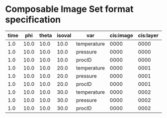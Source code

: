 # Composable Image Set format specification


| time | phi  | theta | isoval | var  | cis:image | cis:layer | cis:channel | resource |
| ---- | ---- | ----- | ------ | ---- | ----- | ----- | ------- | -------- |
| 1.0  | 10.0 | 10.0  | 10.0   | temperature | 0000 | 0000 | temperature | output.cis |
| 1.0  | 10.0 | 10.0  | 10.0   | pressure    | 0000 | 0000 | pressure | output.cis |
| 1.0  | 10.0 | 10.0  | 10.0   | procID      | 0000 | 0000 | procID | output.cis |
| 1.0  | 10.0 | 10.0  | 20.0   | temperature | 0000 | 0001 | temperature | output.cis |
| 1.0  | 10.0 | 10.0  | 20.0   | pressure    | 0000 | 0001 | pressure | output.cis |
| 1.0  | 10.0 | 10.0  | 20.0   | procID      | 0000 | 0001 | procID | output.cis |
| 1.0  | 10.0 | 10.0  | 30.0   | temperature | 0000 | 0002 | temperature | output.cis |
| 1.0  | 10.0 | 10.0  | 30.0   | pressure    | 0000 | 0002 | pressure | output.cis |
| 1.0  | 10.0 | 10.0  | 30.0   | procID      | 0000 | 0002 | procID | output.cis | 
